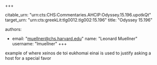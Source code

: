 +++


citable_urn: "urn:cts:CHS:Commentaries.AHCIP:Odyssey.15.196.upotkQt"
target_urn: "urn:cts:greekLit:tlg0012.tlg002:15.196"
title: "Odyssey 15.196"

authors:
- email: "muellner@chs.harvard.edu"
  name: "Leonard Muellner"
  username: "lmuellner"
+++

<p>example of where xeinos de toi eukhomai einai is used to justify asking a host for a special favor</p>